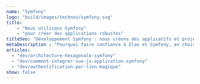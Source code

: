 ```yaml
---
name: "Symfony"
logo: "build/images/technos/symfony.svg"
title: 
    - "Nous utilisons Symfony" 
    - "pour créer des applications robustes"
titleSeo: "Développement Symfony : nous créons des applicatifs et projets web robustes et évolutifs 💪"
metaDescription : "Pourquoi faire confiance à Elao et Symfony, en choisissant ce framework pour le développement de son logiciel ou application ? On vous dit tout 😎"
articles:
  - "dev/architecture-hexagonale-symfony"
  - "dev/comment-integrer-vue-js-application-symfony"
  - "dev/authentification-par-lien-magique"
show: false
---
```


